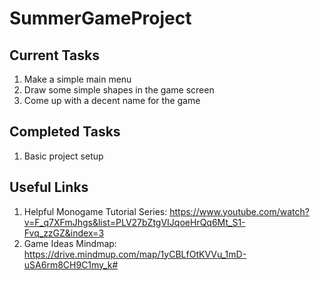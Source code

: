 # SummerGameProject
## Current Tasks
1. Make a simple main menu
2. Draw some simple shapes in the game screen
3. Come up with a decent name for the game
## Completed Tasks
1. Basic project setup
## Useful Links
1. Helpful Monogame Tutorial Series: https://www.youtube.com/watch?v=F_q7XFmJhgs&list=PLV27bZtgVIJqoeHrQq6Mt_S1-Fvq_zzGZ&index=3
2. Game Ideas Mindmap: https://drive.mindmup.com/map/1yCBLfOtKVVu_1mD-uSA6rm8CH9C1my_k#
